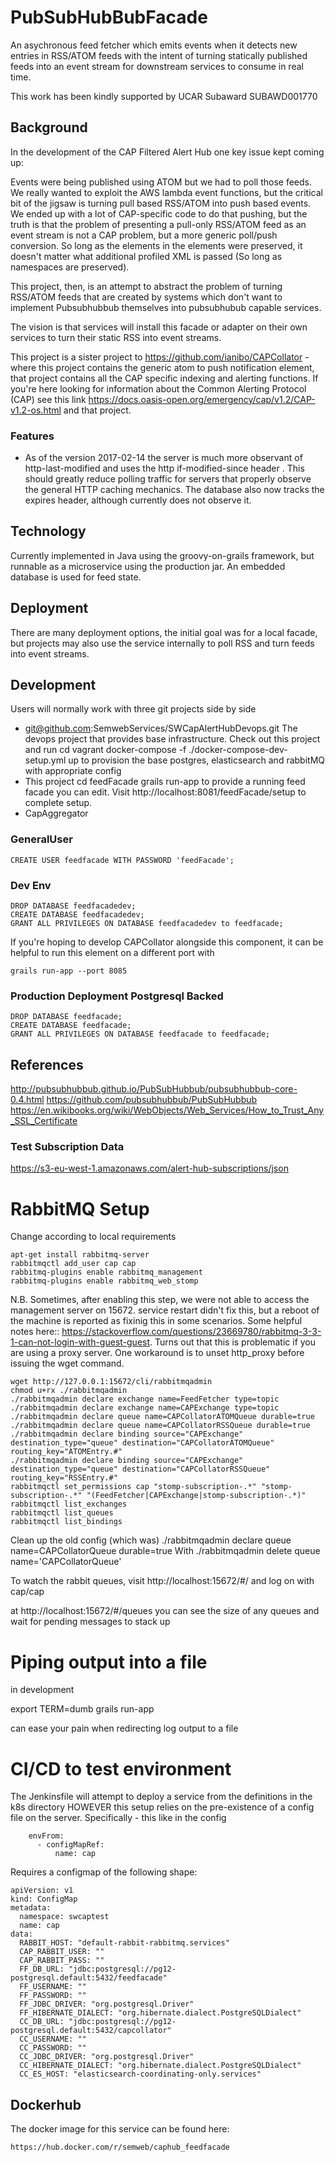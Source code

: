 # PubSubHubBubFacade

An asychronous feed fetcher which emits events when it detects new entries in RSS/ATOM feeds with the intent of turning
statically published feeds into an event stream for downstream services to consume in real time.

This work has been kindly supported by UCAR Subaward SUBAWD001770

## Background

In the development of the CAP Filtered Alert Hub one key issue kept coming up:

Events were being published using ATOM but we had to poll those feeds. We really wanted to exploit the AWS
lambda event functions, but the critical bit of the jigsaw is turning pull based RSS/ATOM into push based
events. We ended up with a lot of CAP-specific code to do that pushing, but the truth is that the problem
of presenting a pull-only RSS/ATOM feed as an event stream is not a CAP problem, but a more generic poll/push
conversion. So long as the <entry> elements in the <feed> elements were preserved, it doesn't matter what
additional profiled XML is passed (So long as namespaces are preserved).

This project, then, is an attempt to abstract the problem of turning RSS/ATOM feeds that are created by 
systems which don't want to implement Pubsubhubbub themselves into pubsubhubub capable services.

The vision is that services will install this facade or adapter on their own services to turn their static
RSS into event streams.

This project is a sister project to https://github.com/ianibo/CAPCollator - where this project contains the
generic atom to push notification element, that project contains all the CAP specific indexing and alerting 
functions. If you're here looking for information about the Common Alerting Protocol (CAP) see
this link https://docs.oasis-open.org/emergency/cap/v1.2/CAP-v1.2-os.html and that project.

### Features

* As of the version 2017-02-14 the server is much more observant of http-last-modified and uses the http if-modified-since header . This should greatly reduce polling traffic for servers that properly observe the general HTTP caching mechanics. The database also now tracks the expires header, although currently does not observe it.

## Technology

Currently implemented in Java using the groovy-on-grails framework, but runnable as a microservice using the
production jar. An embedded database is used for feed state.

## Deployment

There are many deployment options, the initial goal was for a local facade, but projects may also use the
service internally to poll RSS and turn feeds into event streams.

## Development

Users will normally work with three git projects side by side
  * git@github.com:SemwebServices/SWCapAlertHubDevops.git
    The devops project that provides base infrastructure. Check out this project and run
      cd vagrant
      docker-compose -f ./docker-compose-dev-setup.yml up
    to provision the base postgres, elasticsearch and rabbitMQ with appropriate config
  * This project
      cd feedFacade
      grails run-app 
    to provide a running feed facade you can edit. 
    Visit http://localhost:8081/feedFacade/setup to complete setup.
  * CapAggregator
    

### GeneralUser

    CREATE USER feedfacade WITH PASSWORD 'feedFacade';

### Dev Env

    DROP DATABASE feedfacadedev;
    CREATE DATABASE feedfacadedev;
    GRANT ALL PRIVILEGES ON DATABASE feedfacadedev to feedfacade;

If you're hoping to develop CAPCollator alongside this component, it can be helpful to run this element on a different port with

    grails run-app --port 8085


### Production Deployment Postgresql Backed

    DROP DATABASE feedfacade;
    CREATE DATABASE feedfacade;
    GRANT ALL PRIVILEGES ON DATABASE feedfacade to feedfacade;


## References

http://pubsubhubbub.github.io/PubSubHubbub/pubsubhubbub-core-0.4.html
https://github.com/pubsubhubbub/PubSubHubbub
https://en.wikibooks.org/wiki/WebObjects/Web_Services/How_to_Trust_Any_SSL_Certificate

### Test Subscription Data

https://s3-eu-west-1.amazonaws.com/alert-hub-subscriptions/json



# RabbitMQ Setup

Change according to local requirements


    apt-get install rabbitmq-server
    rabbitmqctl add_user cap cap
    rabbitmq-plugins enable rabbitmq_management
    rabbitmq-plugins enable rabbitmq_web_stomp

N.B. Sometimes, after enabling this step, we were not able to access the management server on 15672. service restart didn't fix this,
but a reboot of the machine is reported as fixinig this in some scenarios. Some helpful notes here:: https://stackoverflow.com/questions/23669780/rabbitmq-3-3-1-can-not-login-with-guest-guest. Turns out that
this is problematic if you are using a proxy server. One workaround is to unset http_proxy before issuing the wget command.


    wget http://127.0.0.1:15672/cli/rabbitmqadmin
    chmod u+rx ./rabbitmqadmin
    ./rabbitmqadmin declare exchange name=FeedFetcher type=topic
    ./rabbitmqadmin declare exchange name=CAPExchange type=topic
    ./rabbitmqadmin declare queue name=CAPCollatorATOMQueue durable=true
    ./rabbitmqadmin declare queue name=CAPCollatorRSSQueue durable=true
    ./rabbitmqadmin declare binding source="CAPExchange" destination_type="queue" destination="CAPCollatorATOMQueue" routing_key="ATOMEntry.#"
    ./rabbitmqadmin declare binding source="CAPExchange" destination_type="queue" destination="CAPCollatorRSSQueue" routing_key="RSSEntry.#"
    rabbitmqctl set_permissions cap "stomp-subscription-.*" "stomp-subscription-.*" "(FeedFetcher|CAPExchange|stomp-subscription-.*)"
    rabbitmqctl list_exchanges
    rabbitmqctl list_queues
    rabbitmqctl list_bindings

Clean up the old config (which was)
    ./rabbitmqadmin declare queue name=CAPCollatorQueue durable=true
With
    ./rabbitmqadmin delete queue name='CAPCollatorQueue'



To watch the rabbit queues, visit http://localhost:15672/#/ and log on with cap/cap

at http://localhost:15672/#/queues you can see the size of any queues and wait for pending messages to stack up

# Piping output into a file

in development

  export TERM=dumb
  grails run-app

can ease your pain when redirecting log output to a file


# CI/CD to test environment

The Jenkinsfile will attempt to deploy a service from the definitions in the k8s directory HOWEVER this setup relies
on the pre-existence of a config file on the server. Specifically - this like in the config

        envFrom:
          - configMapRef:
              name: cap

Requires a configmap of the following shape:

    apiVersion: v1
    kind: ConfigMap
    metadata:
      namespace: swcaptest
      name: cap
    data:
      RABBIT_HOST: "default-rabbit-rabbitmq.services"
      CAP_RABBIT_USER: ""
      CAP_RABBIT_PASS: ""
      FF_DB_URL: "jdbc:postgresql://pg12-postgresql.default:5432/feedfacade"
      FF_USERNAME: ""
      FF_PASSWORD: ""
      FF_JDBC_DRIVER: "org.postgresql.Driver"
      FF_HIBERNATE_DIALECT: "org.hibernate.dialect.PostgreSQLDialect"
      CC_DB_URL: "jdbc:postgresql://pg12-postgresql.default:5432/capcollator"
      CC_USERNAME: ""
      CC_PASSWORD: ""
      CC_JDBC_DRIVER: "org.postgresql.Driver"
      CC_HIBERNATE_DIALECT: "org.hibernate.dialect.PostgreSQLDialect"
      CC_ES_HOST: "elasticsearch-coordinating-only.services"

## Dockerhub

The docker image for this service can be found here:

    https://hub.docker.com/r/semweb/caphub_feedfacade
